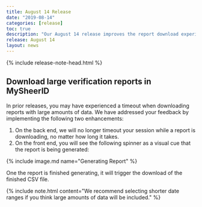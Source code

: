 ```yaml
---
title: August 14 Release
date: "2019-08-14"
categories: [release]
toc: true
description: "Our August 14 release improves the report download experience."
release: August 14
layout: news
---
```


{% include release-note-head.html %}

## Download large verification reports in MySheerID

In prior releases, you may have experienced a timeout when downloading reports with
large amounts of data. We have addressed your feedback by implementing the following
two enhancements:

1. On the back end, we will no longer timeout your session while a report is downloading, no matter how long it takes.
1. On the front end, you will see the following spinner as a visual cue that the report is being generated:

{% include image.md name="Generating Report" %}

One the report is finished generating, it will trigger the download of the finished CSV file. 

{% include note.html content="We recommend selecting shorter date ranges if you think large amounts of data will be included." %}
